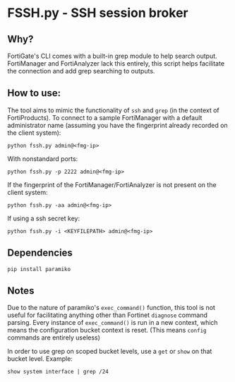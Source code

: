 # FSSH.py - SSH session broker 

## Why?

FortiGate's CLI comes with a built-in grep module to help search output. FortiManager and FortiAnalyzer lack this entirely, this script helps facilitate the connection and add grep searching to outputs.

## How to use:

The tool aims to mimic the functionality of `ssh` and `grep` (in the context of FortiProducts). To connect to a sample FortiManager with a default administrator name (assuming you have the fingerprint already recorded on the client system):

`python fssh.py admin@<fmg-ip>`

With nonstandard ports:

`python fssh.py -p 2222 admin@<fmg-ip>`

If the fingerprint of the FortiManager/FortiAnalyzer is not present on the client system:

`python fssh.py -aa admin@<fmg-ip>`

If using a ssh secret key:

`python fssh.py -i <KEYFILEPATH> admin@<fmg-ip>`

## Dependencies

`pip install paramiko`

## Notes

Due to the nature of paramiko's `exec_command()` function, this tool is not useful for facilitating anything other than Fortinet `diagnose` command parsing. Every instance of `exec_command()` is run in a new context, which means the configuration bucket context is reset. (This means `config` commands are entirely useless)

In order to use grep on scoped bucket levels, use a `get` or `show` on that bucket level. Example:

`show system interface | grep /24`